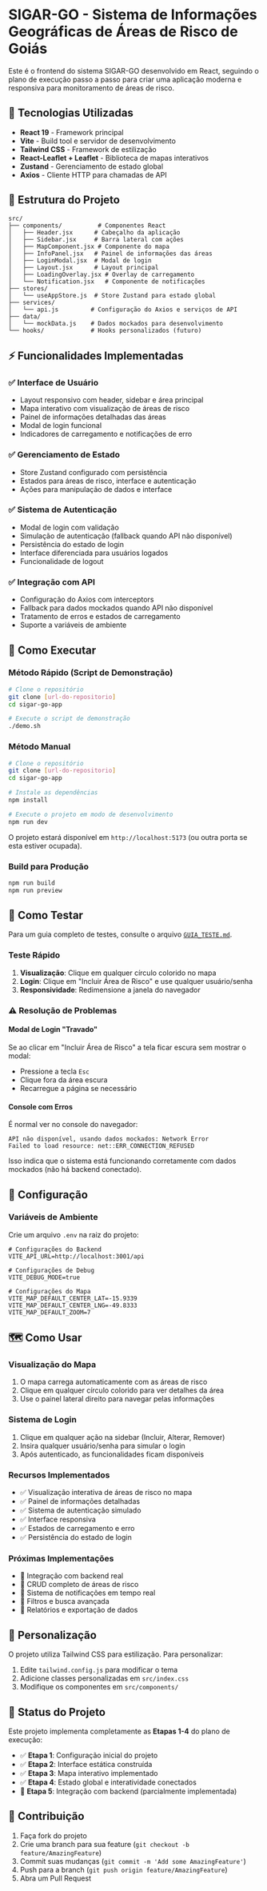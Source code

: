 # SIGAR-GO - Sistema de Informações Geográficas de Áreas de Risco de Goiás

Este é o frontend do sistema SIGAR-GO desenvolvido em React, seguindo o plano de execução passo a passo para criar uma aplicação moderna e responsiva para monitoramento de áreas de risco.

## 🚀 Tecnologias Utilizadas

- **React 19** - Framework principal
- **Vite** - Build tool e servidor de desenvolvimento
- **Tailwind CSS** - Framework de estilização
- **React-Leaflet + Leaflet** - Biblioteca de mapas interativos
- **Zustand** - Gerenciamento de estado global
- **Axios** - Cliente HTTP para chamadas de API

## 📁 Estrutura do Projeto

```
src/
├── components/          # Componentes React
│   ├── Header.jsx      # Cabeçalho da aplicação
│   ├── Sidebar.jsx     # Barra lateral com ações
│   ├── MapComponent.jsx # Componente do mapa
│   ├── InfoPanel.jsx   # Painel de informações das áreas
│   ├── LoginModal.jsx  # Modal de login
│   ├── Layout.jsx      # Layout principal
│   ├── LoadingOverlay.jsx # Overlay de carregamento
│   └── Notification.jsx   # Componente de notificações
├── stores/
│   └── useAppStore.js  # Store Zustand para estado global
├── services/
│   └── api.js         # Configuração do Axios e serviços de API
├── data/
│   └── mockData.js    # Dados mockados para desenvolvimento
└── hooks/             # Hooks personalizados (futuro)
```

## ⚡ Funcionalidades Implementadas

### ✅ Interface de Usuário
- Layout responsivo com header, sidebar e área principal
- Mapa interativo com visualização de áreas de risco
- Painel de informações detalhadas das áreas
- Modal de login funcional
- Indicadores de carregamento e notificações de erro

### ✅ Gerenciamento de Estado
- Store Zustand configurado com persistência
- Estados para áreas de risco, interface e autenticação
- Ações para manipulação de dados e interface

### ✅ Sistema de Autenticação
- Modal de login com validação
- Simulação de autenticação (fallback quando API não disponível)
- Persistência do estado de login
- Interface diferenciada para usuários logados
- Funcionalidade de logout

### ✅ Integração com API
- Configuração do Axios com interceptors
- Fallback para dados mockados quando API não disponível
- Tratamento de erros e estados de carregamento
- Suporte a variáveis de ambiente

## 🚀 Como Executar

### Método Rápido (Script de Demonstração)
```bash
# Clone o repositório
git clone [url-do-repositorio]
cd sigar-go-app

# Execute o script de demonstração
./demo.sh
```

### Método Manual
```bash
# Clone o repositório
git clone [url-do-repositorio]
cd sigar-go-app

# Instale as dependências
npm install

# Execute o projeto em modo de desenvolvimento
npm run dev
```

O projeto estará disponível em `http://localhost:5173` (ou outra porta se esta estiver ocupada).

### Build para Produção
```bash
npm run build
npm run preview
```

## 🧪 Como Testar

Para um guia completo de testes, consulte o arquivo [`GUIA_TESTE.md`](./GUIA_TESTE.md).

### Teste Rápido
1. **Visualização**: Clique em qualquer círculo colorido no mapa
2. **Login**: Clique em "Incluir Área de Risco" e use qualquer usuário/senha
3. **Responsividade**: Redimensione a janela do navegador

### ⚠️ Resolução de Problemas

#### Modal de Login "Travado"
Se ao clicar em "Incluir Área de Risco" a tela ficar escura sem mostrar o modal:
- Pressione a tecla `Esc`
- Clique fora da área escura
- Recarregue a página se necessário

#### Console com Erros
É normal ver no console do navegador:
```
API não disponível, usando dados mockados: Network Error
Failed to load resource: net::ERR_CONNECTION_REFUSED
```
Isso indica que o sistema está funcionando corretamente com dados mockados (não há backend conectado).

## 🔧 Configuração

### Variáveis de Ambiente
Crie um arquivo `.env` na raiz do projeto:

```env
# Configurações do Backend
VITE_API_URL=http://localhost:3001/api

# Configurações de Debug
VITE_DEBUG_MODE=true

# Configurações do Mapa
VITE_MAP_DEFAULT_CENTER_LAT=-15.9339
VITE_MAP_DEFAULT_CENTER_LNG=-49.8333
VITE_MAP_DEFAULT_ZOOM=7
```

## 🗺️ Como Usar

### Visualização do Mapa
1. O mapa carrega automaticamente com as áreas de risco
2. Clique em qualquer círculo colorido para ver detalhes da área
3. Use o painel lateral direito para navegar pelas informações

### Sistema de Login
1. Clique em qualquer ação na sidebar (Incluir, Alterar, Remover)
2. Insira qualquer usuário/senha para simular o login
3. Após autenticado, as funcionalidades ficam disponíveis

### Recursos Implementados
- ✅ Visualização interativa de áreas de risco no mapa
- ✅ Painel de informações detalhadas
- ✅ Sistema de autenticação simulado
- ✅ Interface responsiva
- ✅ Estados de carregamento e erro
- ✅ Persistência do estado de login

### Próximas Implementações
- 🔄 Integração com backend real
- 🔄 CRUD completo de áreas de risco
- 🔄 Sistema de notificações em tempo real
- 🔄 Filtros e busca avançada
- 🔄 Relatórios e exportação de dados

## 🎨 Personalização

O projeto utiliza Tailwind CSS para estilização. Para personalizar:

1. Edite `tailwind.config.js` para modificar o tema
2. Adicione classes personalizadas em `src/index.css`
3. Modifique os componentes em `src/components/`

## 📝 Status do Projeto

Este projeto implementa completamente as **Etapas 1-4** do plano de execução:

- ✅ **Etapa 1**: Configuração inicial do projeto
- ✅ **Etapa 2**: Interface estática construída
- ✅ **Etapa 3**: Mapa interativo implementado
- ✅ **Etapa 4**: Estado global e interatividade conectados
- 🔄 **Etapa 5**: Integração com backend (parcialmente implementada)

## 🤝 Contribuição

1. Faça fork do projeto
2. Crie uma branch para sua feature (`git checkout -b feature/AmazingFeature`)
3. Commit suas mudanças (`git commit -m 'Add some AmazingFeature'`)
4. Push para a branch (`git push origin feature/AmazingFeature`)
5. Abra um Pull Request